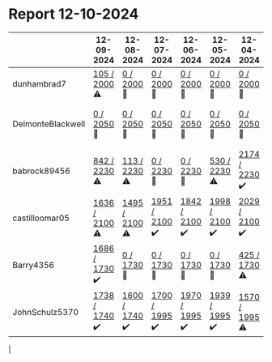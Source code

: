 # Report 12-10-2024
| | 12-09-2024 | 12-08-2024 | 12-07-2024 | 12-06-2024 | 12-05-2024 | 12-04-2024 | 12-03-2024 |
| --- | --- | --- | --- | --- | --- | --- | --- |
| dunhambrad7 | [105 / 2000](https://www.myfitnesspal.com/food/diary/dunhambrad7?date=2024-12-09) :warning: | [0 / 2000](https://www.myfitnesspal.com/food/diary/dunhambrad7?date=2024-12-08) :no_entry_sign: | [0 / 2000](https://www.myfitnesspal.com/food/diary/dunhambrad7?date=2024-12-07) :no_entry_sign: | [0 / 2000](https://www.myfitnesspal.com/food/diary/dunhambrad7?date=2024-12-06) :no_entry_sign: | [0 / 2000](https://www.myfitnesspal.com/food/diary/dunhambrad7?date=2024-12-05) :no_entry_sign: | [0 / 2000](https://www.myfitnesspal.com/food/diary/dunhambrad7?date=2024-12-04) :no_entry_sign: | [0 / 2000](https://www.myfitnesspal.com/food/diary/dunhambrad7?date=2024-12-03) :no_entry_sign: |
| DelmonteBlackwell | [0 / 2050](https://www.myfitnesspal.com/food/diary/DelmonteBlackwell?date=2024-12-09) :no_entry_sign: | [0 / 2050](https://www.myfitnesspal.com/food/diary/DelmonteBlackwell?date=2024-12-08) :no_entry_sign: | [0 / 2050](https://www.myfitnesspal.com/food/diary/DelmonteBlackwell?date=2024-12-07) :no_entry_sign: | [0 / 2050](https://www.myfitnesspal.com/food/diary/DelmonteBlackwell?date=2024-12-06) :no_entry_sign: | [0 / 2050](https://www.myfitnesspal.com/food/diary/DelmonteBlackwell?date=2024-12-05) :no_entry_sign: | [0 / 2050](https://www.myfitnesspal.com/food/diary/DelmonteBlackwell?date=2024-12-04) :no_entry_sign: | [2050 / 2050](https://www.myfitnesspal.com/food/diary/DelmonteBlackwell?date=2024-12-03) :heavy_check_mark: |
| babrock89456 | [842 / 2230](https://www.myfitnesspal.com/food/diary/babrock89456?date=2024-12-09) :warning: | [113 / 2230](https://www.myfitnesspal.com/food/diary/babrock89456?date=2024-12-08) :warning: | [0 / 2230](https://www.myfitnesspal.com/food/diary/babrock89456?date=2024-12-07) :no_entry_sign: | [0 / 2230](https://www.myfitnesspal.com/food/diary/babrock89456?date=2024-12-06) :no_entry_sign: | [530 / 2230](https://www.myfitnesspal.com/food/diary/babrock89456?date=2024-12-05) :warning: | [2174 / 2230](https://www.myfitnesspal.com/food/diary/babrock89456?date=2024-12-04) :heavy_check_mark: | [1536 / 2230](https://www.myfitnesspal.com/food/diary/babrock89456?date=2024-12-03) :warning: |
| castilloomar05 | [1636 / 2100](https://www.myfitnesspal.com/food/diary/castilloomar05?date=2024-12-09) :warning: | [1495 / 2100](https://www.myfitnesspal.com/food/diary/castilloomar05?date=2024-12-08) :warning: | [1951 / 2100](https://www.myfitnesspal.com/food/diary/castilloomar05?date=2024-12-07) :heavy_check_mark: | [1842 / 2100](https://www.myfitnesspal.com/food/diary/castilloomar05?date=2024-12-06) :heavy_check_mark: | [1998 / 2100](https://www.myfitnesspal.com/food/diary/castilloomar05?date=2024-12-05) :heavy_check_mark: | [2029 / 2100](https://www.myfitnesspal.com/food/diary/castilloomar05?date=2024-12-04) :heavy_check_mark: | [1953 / 2100](https://www.myfitnesspal.com/food/diary/castilloomar05?date=2024-12-03) :heavy_check_mark: |
| Barry4356 | [1686 / 1730](https://www.myfitnesspal.com/food/diary/Barry4356?date=2024-12-09) :heavy_check_mark: | [0 / 1730](https://www.myfitnesspal.com/food/diary/Barry4356?date=2024-12-08) :no_entry_sign: | [0 / 1730](https://www.myfitnesspal.com/food/diary/Barry4356?date=2024-12-07) :no_entry_sign: | [0 / 1730](https://www.myfitnesspal.com/food/diary/Barry4356?date=2024-12-06) :no_entry_sign: | [0 / 1730](https://www.myfitnesspal.com/food/diary/Barry4356?date=2024-12-05) :no_entry_sign: | [425 / 1730](https://www.myfitnesspal.com/food/diary/Barry4356?date=2024-12-04) :warning: | [1686 / 1730](https://www.myfitnesspal.com/food/diary/Barry4356?date=2024-12-03) :heavy_check_mark: |
| JohnSchulz5370 | [1738 / 1740](https://www.myfitnesspal.com/food/diary/JohnSchulz5370?date=2024-12-09) :heavy_check_mark: | [1600 / 1740](https://www.myfitnesspal.com/food/diary/JohnSchulz5370?date=2024-12-08) :heavy_check_mark: | [1700 / 1995](https://www.myfitnesspal.com/food/diary/JohnSchulz5370?date=2024-12-07) :heavy_check_mark: | [1970 / 1995](https://www.myfitnesspal.com/food/diary/JohnSchulz5370?date=2024-12-06) :heavy_check_mark: | [1939 / 1995](https://www.myfitnesspal.com/food/diary/JohnSchulz5370?date=2024-12-05) :heavy_check_mark: | [1570 / 1995](https://www.myfitnesspal.com/food/diary/JohnSchulz5370?date=2024-12-04) :warning: | [1968 / 1995](https://www.myfitnesspal.com/food/diary/JohnSchulz5370?date=2024-12-03) :heavy_check_mark: |
|